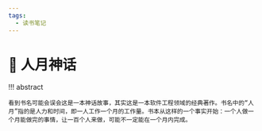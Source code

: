 ```yaml
---
tags:
  - 读书笔记
---
```


# 📖 人月神话

!!! abstract

    看到书名可能会误会这是一本神话故事，其实这是一本软件工程领域的经典著作。书名中的“人月”指的是人力和时间，即一人工作一个月的工作量。书本从这样的一个事实开始：一个人做一个月能做完的事情，让一百个人来做，可能不一定能在一个月内完成。

